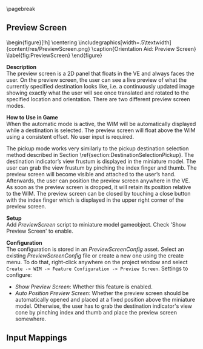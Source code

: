 
\pagebreak

## Preview Screen

\begin{figure}[!h]
    \centering
    \includegraphics[width=.5\textwidth]{content/res/PreviewScreen.png}
    \caption{Orientation Aid: Preview Screen}
    \label{fig:PreviewScreen}
\end{figure}

**Description**  
The preview screen is a 2D panel that floats
in the VE and always faces the user. On the preview screen, the user can see a live preview of what the currently specified destination looks like, i.e. a continuously updated image showing exactly what the user will see once translated and rotated to the specified location and orientation. There are two different preview screen modes.

**How to Use in Game**  
When the automatic mode is active, the WIM will be automatically displayed while a destination is selected. The preview screen will float above the WIM using a consistent offset. No user input is required.

The pickup mode works very similarly to the pickup destination selection method described in Section \ref{section:DestinationSelectionPickup}. The destination indicator’s view frustum is displayed in the miniature model. The user can grab the view frustum by pinching the index finger and thumb. The preview screen will become visible and attached to the user’s hand. Afterwards, the user can position the preview screen anywhere in the VE. As soon as the preview screen is dropped, it will retain its position relative to the WIM. The preview screen can be closed by touching a close button with the index finger which is displayed in the upper right corner of the preview screen.

**Setup**  
Add *PreviewScreen* script to miniature model gameobject. Check 'Show Preview Screen' to enable.

**Configuration**  
The configuration is stored in an *PreviewScreenConfig* asset. Select an existing *PreviewScreenConfig* file or create a new one using the create menu. To do that, right-click anywhere on the project window and select `Create -> WIM -> Feature Configuration -> Preview Screen`. Settings to configure:

- *Show Preview Screen*: Whether this feature is enabled.
- *Auto Position Preview Screen*: Whether the preview screen should be automatically opened and placed at a fixed position above the miniature model. Otherwise, the user has to grab the destination indicator's view cone by pinching index and thumb and place the preview screen somewhere.

**Input Mappings**  
 -
